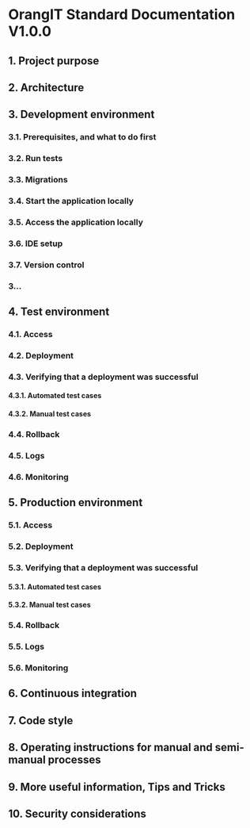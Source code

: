 # OrangIT Standard Documentation V1.0.0

## 1. Project purpose

## 2. Architecture

## 3. Development environment

### 3.1. Prerequisites, and what to do first

### 3.2. Run tests

### 3.3. Migrations

### 3.4. Start the application locally

### 3.5. Access the application locally

### 3.6. IDE setup

### 3.7. Version control

### 3...

## 4. Test environment

### 4.1. Access

### 4.2. Deployment

### 4.3. Verifying that a deployment was successful

#### 4.3.1. Automated test cases

#### 4.3.2. Manual test cases

### 4.4. Rollback

### 4.5. Logs

### 4.6. Monitoring

## 5. Production environment

### 5.1. Access

### 5.2. Deployment

### 5.3. Verifying that a deployment was successful

#### 5.3.1. Automated test cases

#### 5.3.2. Manual test cases

### 5.4. Rollback

### 5.5. Logs

### 5.6. Monitoring

## 6. Continuous integration

## 7. Code style

## 8. Operating instructions for manual and semi-manual processes

## 9. More useful information, Tips and Tricks

## 10. Security considerations

